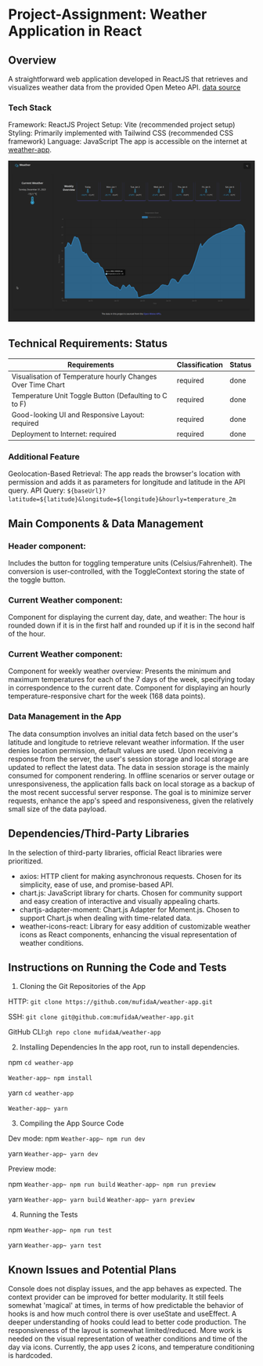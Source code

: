 # Project-Assignment: Weather Application in React

## Overview
A straightforward web application developed in ReactJS that retrieves and visualizes weather data from the provided Open Meteo API.
[data source](https://open-meteo.com/en/docs#latitude=65.01&longitude=25.47&hourly=temperature_2m)

### Tech Stack
Framework: ReactJS
Project Setup: Vite (recommended project setup)
Styling: Primarily implemented with Tailwind CSS (recommended CSS framework)
Language: JavaScript
The app is accessible on the internet at [weather-app](https://mufidaa.github.io/weather-app/).

![preview  of the app](public/weather2023-12-30%2017-56.gif)


## Technical Requirements: Status

| Requirements                                                 | Classification |Status |
| -------------------------------------------------------------|----------------|----------|
| Visualisation of Temperature hourly Changes Over Time  Chart | required       | done     |
| Temperature Unit Toggle Button (Defaulting to C to F)        | required       | done     |
| Good-looking UI and Responsive Layout: required              | required       | done     |
| Deployment to Internet: required                             | required       | done     |

### Additional Feature
Geolocation-Based Retrieval: The app reads the browser's location with permission and adds it as parameters for longitude and latitude in the API query.
API Query: `${baseUrl}?latitude=${latitude}&longitude=${longitude}&hourly=temperature_2m`

## Main Components & Data Management
### Header component:
Includes the button for toggling temperature units (Celsius/Fahrenheit). The conversion is user-controlled, with the ToggleContext storing the state of the toggle button.

### Current Weather component:
Component for displaying the current day, date, and weather: The hour is rounded down if it is in the first half and rounded up if it is in the second half of the hour.

### Current Weather component:
Component for weekly weather overview: Presents the minimum and maximum temperatures for each of the 7 days of the week, specifying today in correspondence to the current date.
Component for displaying an hourly temperature-responsive chart for the week (168 data points).

### Data Management in the App
The data consumption involves an initial data fetch based on the user's latitude and longitude to retrieve relevant weather information. If the user denies location permission, default values are used.
Upon receiving a response from the server, the user's session storage and local storage are updated to reflect the latest data.
The data in session storage is the mainly consumed for component rendering.
In offline scenarios or server outage or unresponsiveness, the application falls back on local storage as a backup of the most recent successful server response.
The goal is to minimize server requests, enhance the app's speed and responsiveness, given the relatively small size of the data payload.

## Dependencies/Third-Party Libraries
In the selection of third-party libraries, official React libraries were prioritized.

- axios: HTTP client for making asynchronous requests. Chosen for its simplicity, ease of use, and promise-based API.
- chart.js: JavaScript library for charts. Chosen for community support and easy creation of interactive and visually appealing charts.
- chartjs-adapter-moment: Chart.js Adapter for Moment.js. Chosen to support Chart.js when dealing with time-related data.
- weather-icons-react: Library for easy addition of customizable weather icons as React components, enhancing the visual representation of weather conditions.

## Instructions on Running the Code and Tests

1. Cloning the Git Repositories of the App

HTTP: `git clone https://github.com/mufidaA/weather-app.git`

SSH: `git clone git@github.com:mufidaA/weather-app.git`

GitHub CLI:`gh repo clone mufidaA/weather-app`

2. Installing Dependencies
In the app root, run to install dependencies.

npm
`cd weather-app`

`Weather-app~ npm install`

yarn
`cd weather-app`

`Weather-app~ yarn`

3. Compiling the App Source Code

Dev mode:
npm
`Weather-app~ npm run dev`

yarn
`Weather-app~ yarn dev`

Preview mode:

npm
`Weather-app~ npm run build`
`Weather-app~ npm run preview`

yarn
`Weather-app~ yarn build`
`Weather-app~ yarn preview`

4. Running the Tests

npm `Weather-app~ npm run test`

yarn `Weather-app~ yarn test`

## Known Issues and Potential Plans
Console does not display issues, and the app behaves as expected.
The context provider can be improved for better modularity. It still feels somewhat 'magical' at times, in terms of how predictable the behavior of hooks is and how much control there is over useState and useEffect. A deeper understanding of hooks could lead to better code production.
The responsiveness of the layout is somewhat limited/reduced.
More work is needed on the visual representation of weather conditions and time of the day via icons. Currently, the app uses 2 icons, and temperature conditioning is hardcoded.
